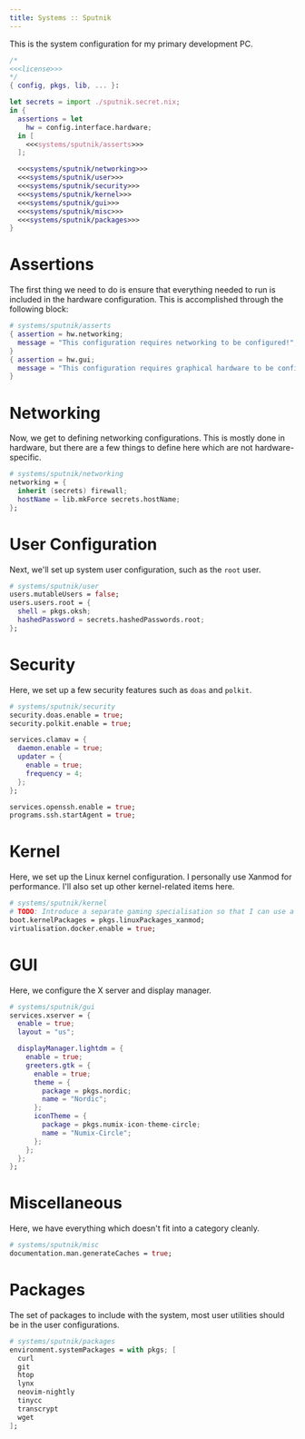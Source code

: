 ```yaml
---
title: Systems :: Sputnik
---
```


This is the system configuration for my primary development PC.

```nix systems/sputnik.nix
/*
<<<license>>>
*/
{ config, pkgs, lib, ... }:

let secrets = import ./sputnik.secret.nix;
in {
  assertions = let
    hw = config.interface.hardware;
  in [
    <<<systems/sputnik/asserts>>>
  ];

  <<<systems/sputnik/networking>>>
  <<<systems/sputnik/user>>>
  <<<systems/sputnik/security>>>
  <<<systems/sputnik/kernel>>>
  <<<systems/sputnik/gui>>>
  <<<systems/sputnik/misc>>>
  <<<systems/sputnik/packages>>>
}
```

# Assertions
The first thing we need to do is ensure that everything needed to run is included in the hardware configuration. This is accomplished through the following block:
```nix "systems/sputnik/asserts"
# systems/sputnik/asserts
{ assertion = hw.networking;
  message = "This configuration requires networking to be configured!";
}
{ assertion = hw.gui;
  message = "This configuration requires graphical hardware to be configured!";
}
```

# Networking
Now, we get to defining networking configurations. This is mostly done in hardware, but there are a few things to define here which are not hardware-specific.
```nix "systems/sputnik/networking"
# systems/sputnik/networking
networking = {
  inherit (secrets) firewall;
  hostName = lib.mkForce secrets.hostName;
};
```

# User Configuration
Next, we'll set up system user configuration, such as the `root` user.
```nix "systems/sputnik/user"
# systems/sputnik/user
users.mutableUsers = false;
users.users.root = {
  shell = pkgs.oksh;
  hashedPassword = secrets.hashedPasswords.root;
};
```

# Security
Here, we set up a few security features such as `doas` and `polkit`.
```nix "systems/sputnik/security"
# systems/sputnik/security
security.doas.enable = true;
security.polkit.enable = true;

services.clamav = {
  daemon.enable = true;
  updater = {
    enable = true;
    frequency = 4;
  };
};

services.openssh.enable = true;
programs.ssh.startAgent = true;
```

# Kernel
Here, we set up the Linux kernel configuration. I personally use Xanmod for performance. I'll also set up other kernel-related items here.
```nix "systems/sputnik/kernel"
# systems/sputnik/kernel
# TODO: Introduce a separate gaming specialisation so that I can use a hardened kernel by default.
boot.kernelPackages = pkgs.linuxPackages_xanmod;
virtualisation.docker.enable = true;
```

# GUI
Here, we configure the X server and display manager.
```nix "systems/sputnik/gui"
# systems/sputnik/gui
services.xserver = {
  enable = true;
  layout = "us";

  displayManager.lightdm = {
    enable = true;
    greeters.gtk = {
      enable = true;
      theme = {
        package = pkgs.nordic;
        name = "Nordic";
      };
      iconTheme = {
        package = pkgs.numix-icon-theme-circle;
        name = "Numix-Circle";
      };
    };
  };
};
```

# Miscellaneous
Here, we have everything which doesn't fit into a category cleanly.
```nix "systems/sputnik/misc"
# systems/sputnik/misc
documentation.man.generateCaches = true;
```

# Packages
The set of packages to include with the system, most user utilities should be in the user configurations.
```nix "systems/sputnik/packages"
# systems/sputnik/packages
environment.systemPackages = with pkgs; [
  curl
  git
  htop
  lynx
  neovim-nightly
  tinycc
  transcrypt
  wget
];
```
